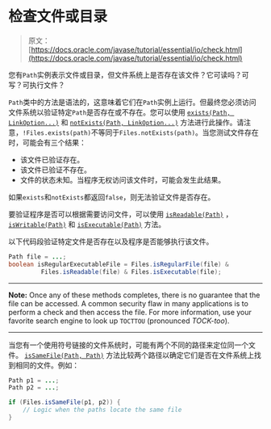 # 检查文件或目录

> 原文： [https://docs.oracle.com/javase/tutorial/essential/io/check.html](https://docs.oracle.com/javase/tutorial/essential/io/check.html)

您有`Path`实例表示文件或目录，但文件系统上是否存在该文件？它可读吗？可写？可执行文件？

`Path`类中的方法是语法的，这意味着它们在`Path`实例上运行。但最终您必须访问文件系统以验证特定`Path`是否存在或不存在。您可以使用 [`exists(Path, LinkOption...)`](https://docs.oracle.com/javase/8/docs/api/java/nio/file/Files.html#exists-java.nio.file.Path-java.nio.file.LinkOption...-) 和 [`notExists(Path, LinkOption...)`](https://docs.oracle.com/javase/8/docs/api/java/nio/file/Files.html#notExists-java.nio.file.Path-java.nio.file.LinkOption...-) 方法进行此操作。请注意，`!Files.exists(path)`不等同于`Files.notExists(path)`。当您测试文件存在时，可能会有三个结果：

*   该文件已验证存在。
*   该文件已验证不存在。
*   文件的状态未知。当程序无权访问该文件时，可能会发生此结果。

如果`exists`和`notExists`都返回`false`，则无法验证文件是否存在。

要验证程序是否可以根据需要访问文件，可以使用 [`isReadable(Path)`](https://docs.oracle.com/javase/8/docs/api/java/nio/file/Files.html#isReadable-java.nio.file.Path-) ， [`isWritable(Path)`](https://docs.oracle.com/javase/8/docs/api/java/nio/file/Files.html#isWritable-java.nio.file.Path-) 和 [`isExecutable(Path)`](https://docs.oracle.com/javase/8/docs/api/java/nio/file/Files.html#isExecutable-java.nio.file.Path-) 方法。

以下代码段验证特定文件是否存在以及程序是否能够执行该文件。

```java
Path file = ...;
boolean isRegularExecutableFile = Files.isRegularFile(file) &
         Files.isReadable(file) & Files.isExecutable(file);
```

* * *

**Note:** Once any of these methods completes, there is no guarantee that the file can be accessed. A common security flaw in many applications is to perform a check and then access the file. For more information, use your favorite search engine to look up `TOCTTOU` (pronounced _TOCK-too_).

* * *

当您有一个使用符号链接的文件系统时，可能有两个不同的路径来定位同一个文件。 [`isSameFile(Path, Path)`](https://docs.oracle.com/javase/8/docs/api/java/nio/file/Files.html#isSameFile-java.nio.file.Path-java.nio.file.Path-) 方法比较两个路径以确定它们是否在文件系统上找到相同的文件。例如：

```java
Path p1 = ...;
Path p2 = ...;

if (Files.isSameFile(p1, p2)) {
    // Logic when the paths locate the same file
}
```